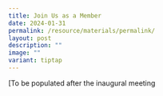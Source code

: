 ```yaml
---
title: Join Us as a Member
date: 2024-01-31
permalink: /resource/materials/permalink/
layout: post
description: ""
image: ""
variant: tiptap
---
```

[To be populated after the inaugural meeting